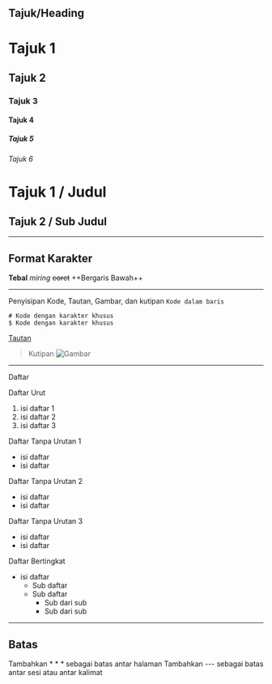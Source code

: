 Tajuk/Heading
-----------------

# Tajuk 1
## Tajuk 2
### Tajuk 3
#### Tajuk 4
##### Tajuk 5
###### Tajuk 6

Tajuk 1 / Judul
=======

Tajuk 2 /  Sub Judul
----






























***
Format Karakter
---------------
**Tebal**
*miring*
~~coret~~
++Bergaris Bawah++

***
Penyisipan Kode, Tautan, Gambar, dan kutipan
`Kode dalam baris`

```
# Kode dengan karakter khusus 
$ Kode dengan karakter khusus
```
[Tautan](https://blankon.github.io/wiki/)

> Kutipan
![Gambar](dev.blankonlinux.or.id/raw-attachment/wiki/Misi/buatan-indonesia.png)

***
Daftar

Daftar Urut
1. isi daftar 1
1. isi daftar 2
1. isi daftar 3

Daftar Tanpa Urutan 1
- isi daftar
- isi daftar

Daftar Tanpa Urutan 2
* isi daftar
* isi daftar

Daftar Tanpa Urutan 3
+ isi daftar
+ isi daftar

Daftar Bertingkat
* isi daftar
  + Sub daftar
  + Sub daftar
    - Sub dari sub
    - Sub dari sub


***
Batas
------

Tambahkan * * * sebagai batas antar halaman
Tambahkan --- sebagai batas antar sesi atau antar kalimat
